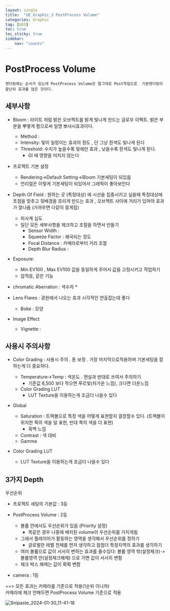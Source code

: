 ```yaml
---
layout: single
title:  "UE_Graphic_3 PostProcess Volume"
categories: Graphic
tag: [UE5]
toc: true
toc_sticky: true
sidebar:
    nav: "counts"
---
```


# PostProcess Volume
    렌더링에는 순서가 있는데 PostProcess Volume은 말그대로 Post작업으로  기본렌더링이 끝난뒤 효과를 얹은 것이다.

## 세부사항


* Bloom : 라이트 처럼 밝은 오브젝트를 밝게 빛나게 만드는 글로우 이펙트. 밝은 부분을 뿌옇게 함으로써 일명 뽀샤시효과이다.
    * Method :
    * Intensity: 빛이 일렁이는 효과의 정도 , 단 그냥 흰색도 빛나게 된다 
    * Threshold: 수치가 높을수록 빛에만 효과 , 낮을수록 흰색도 빛나게 된다. 
        * GI 에 영향을 미치지 않는다 

* 프로젝트 기본 설정
    * Rendering->Default Setting->Bloom 기본세팅이 되있음
    * 언리얼은 이렇게 기본세팅이 되있어서 그래픽이 좋아보인다

* Depth Of Field : 원하는 곳 (특정대상) 에 시선을 집중시키고 싶을때 특정대상에 초점을 맞추고 뒷배경을 흐리게 만드는 효과 , 오브젝트 사이에 거리가 있어야 효과가 잘나옴 (가까우면 다같이 뭉게짐)
    * 피사계 심도
    * 일단 모든 세부사항을 체크하고 조절을 하면서 만들기 
        * Sensor Width :
        * Squeeze Factor : 왜곡되는 정도 
        * Focal Distance : 카메라로부터 거리 조절 
        * Depth Blur Radius :
    
    

* Exposure: 
    * Min EV100 , Max EV100 값을 동일하게 주어서 값을 고정시키고 작업하기
    *  암적응, 같은 기능

* chromatic Aberration : 색수차
    * 
* Lens Flares : 광원에서 나오는 효과 시각적인 연출잡는데 좋다
    * Boke : 모양    

* Image Effect
    * Vignette : 

## 사용시 주의사항

* Color Grading : 사용시 주의 . 톤 보정 . 가장 마지막으로적용하며 기본세팅을 잘하는게 더 중요하다.
    * Temperature->Temp : 색온도 .  현실과 반대로 쓰여서 주의하기
        * 기준값 6,500 보다 작으면 푸르빛(차가운 느낌), 크다면 더운느낌 <br>
    * Color Grading LUT
        * LUT Texture을 이용하는게 조금더 나을수 있다     

* Global        
    * Saturation : 트랙볼으로 특정 색을 어떻게 표현할지 결정할수 있다. (트랙볼이 위치한 쪽의 색을 덜 표현, 반대 쪽의 색을 더 표현)
        * 흑백 느낌
    * Contrast : 색 대비
    * Gamma

* Color Grading LUT
    * LUT Texture을 이용하는게 조금더 나을수 있다 


## 3가지 Depth
우선순위


* 프로젝트 세팅의 기본값 : 3등

* PostProcess Volume : 2등
    * 볼륨 안에서도 우선순위가 있음 (Priority 설정)
        * 똑같은 경우 나중에 배치된 volume이 우선순위를 가지게됨
    * 그래서 플레이어가 활동하는 영역을 생각해서 우선순위를 정하기 
        * 글로벌한 레벨 전체를 먼저 생각하고 점점더 특정지역의 효과를 생각하기     
    * 여러 볼륨으로 값이 서서히 변하는 효과를 줄수있다: 볼륨 영역 밖(설정체크)-> 볼륨영역 안(설정체크해제) 으로 가면 값이 서서히 변함
    * 체크 박스 해제는 값이 확확 변함

* camera : 1등  

==> 모든 효과는 카메라를 기준으로 적용(1순위 이니까) <br> 
카메라에 체크 안해두면 PostProcess Volume 기준으로 적용 <br>

![Snipaste_2024-01-30_11-41-18](https://github.com/silverlnng/NetworkClass/assets/112385982/b55289ca-692f-483e-a352-d398bd3a673b)
